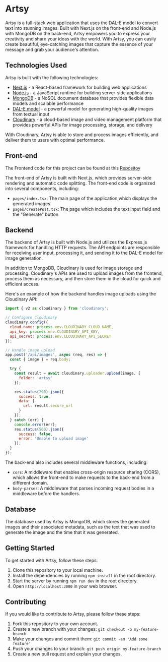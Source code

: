 # Artsy

Artsy is a full-stack web application that uses the DAL-E model to convert text into stunning images. Built with Next.js on the front-end and Node.js with MongoDB on the back-end, Artsy empowers you to express your creativity and share your ideas with the world. With Artsy, you can easily create beautiful, eye-catching images that capture the essence of your message and grab your audience's attention.

## Technologies Used

Artsy is built with the following technologies:

- [Next.js](https://nextjs.org/) - a React-based framework for building web applications
- [Node.js](https://nodejs.org/) - a JavaScript runtime for building server-side applications
- [MongoDB](https://www.mongodb.com/) - a NoSQL document database that provides flexible data models and scalable performance
- [DAL-E model](https://github.com/lucidrains/DALLE-pytorch) - a powerful model for generating high-quality images from textual input
- [Cloudinary](https://cloudinary.com/) - a cloud-based image and video management platform that provides powerful APIs for image processing, storage, and delivery

With Cloudinary, Artsy is able to store and process images efficiently, and deliver them to users with optimal performance.


## Front-end

The Frontend code for this project can be found at this [Repositoy](https://github.com/Munazar-99/Artsy)

The front-end of Artsy is built with Next.js, which provides server-side rendering and automatic code splitting. The front-end code is organized into several components, including:

- `pages/index.tsx`: The main page of the application,which displays the generated images
- `pages/createPost.tsx`: The page which includes the text input field and the "Generate" button

## Backend

The backend of Artsy is built with Node.js and utilizes the Express.js framework for handling HTTP requests. The API endpoints are responsible for receiving user input, processing it, and sending it to the DAL-E model for image generation.

In addition to MongoDB, Cloudinary is used for image storage and processing. Cloudinary's APIs are used to upload images from the frontend, process them as necessary, and then store them in the cloud for quick and efficient access.

Here's an example of how the backend handles image uploads using the Cloudinary API:

```javascript
import { v2 as cloudinary } from 'cloudinary';

// Configure Cloudinary
cloudinary.config({
  cloud_name: process.env.CLOUDINARY_CLOUD_NAME,
  api_key: process.env.CLOUDINARY_API_KEY,
  api_secret: process.env.CLOUDINARY_API_SECRET
});

// Handle image upload
app.post('/api/images', async (req, res) => {
  const { image } = req.body;

  try {
    const result = await cloudinary.uploader.upload(image, {
      folder: 'artsy'
    });

    res.status(200).json({
      success: true,
      data: {
        url: result.secure_url
      }
    });
  } catch (err) {
    console.error(err);
    res.status(500).json({
      success: false,
      error: 'Unable to upload image'
    });
  }
});
```


The back-end also includes several middleware functions, including:

- `cors`: A middleware that enables cross-origin resource sharing (CORS), which allows the front-end to make requests to the back-end from a different domain.
- `body-parser`: A middleware that parses incoming request bodies in a middleware before the handlers.

## Database

The database used by Artsy is MongoDB, which stores the generated images and their associated metadata, such as the text that was used to generate the image and the time that it was generated.

## Getting Started

To get started with Artsy, follow these steps:

1. Clone this repository to your local machine.
2. Install the dependencies by running `npm install` in the root directory.
3. Start the server by running `npm run dev` in the root directory.
4. Open `http://localhost:3000` in your web browser.

## Contributing

If you would like to contribute to Artsy, please follow these steps:

1. Fork this repository to your own account.
2. Create a new branch with your changes: `git checkout -b my-feature-branch`
3. Make your changes and commit them: `git commit -am 'Add some feature'`
4. Push your changes to your branch: `git push origin my-feature-branch`
5. Create a new pull request and explain your changes.





